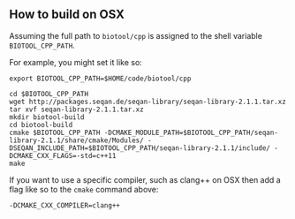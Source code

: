 ## How to build on OSX

Assuming the full path to `biotool/cpp` is assigned to the shell variable `BIOTOOL_CPP_PATH`.

For example, you might set it like so:

```
export BIOTOOL_CPP_PATH=$HOME/code/biotool/cpp
```

```
cd $BIOTOOL_CPP_PATH 
wget http://packages.seqan.de/seqan-library/seqan-library-2.1.1.tar.xz 
tar xvf seqan-library-2.1.1.tar.xz
mkdir biotool-build
cd biotool-build
cmake $BIOTOOL_CPP_PATH -DCMAKE_MODULE_PATH=$BIOTOOL_CPP_PATH/seqan-library-2.1.1/share/cmake/Modules/ -DSEQAN_INCLUDE_PATH=$BIOTOOL_CPP_PATH/seqan-library-2.1.1/include/ -DCMAKE_CXX_FLAGS=-std=c++11
make
```

If you want to use a specific compiler, such as clang++ on OSX then add a flag like so to the `cmake` command above:
```
-DCMAKE_CXX_COMPILER=clang++
```
